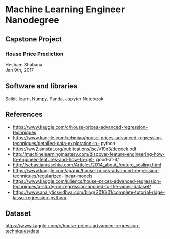 # Machine Learning Engineer Nanodegree
## Capstone Project
### House Price Prediction
Hesham Shabana  
Jan 9th, 2017

## Software and libraries
Scikit-learn, Numpy, Panda, Jupyter Notebook

## References
 * https://www.kaggle.com/c/house-prices-advanced-regression-techniques
 * https://www.kaggle.com/xchmiao/house-prices-advanced-regression-techniques/detailed-data-exploration-in- python
 * https://ww2.amstat.org/publications/jse/v19n3/decock.pdf
 * http://machinelearningmastery.com/discover-feature-engineering-how-to-engineer-features-and-how-to-get- good-at-it/
 * http://sebastianraschka.com/Articles/2014_about_feature_scaling.html
 * https://www.kaggle.com/apapiu/house-prices-advanced-regression-techniques/regularized-linear-models
 * https://www.kaggle.com/juliencs/house-prices-advanced-regression-techniques/a-study-on-regression-applied-to-the-ames-dataset/
 * https://www.analyticsvidhya.com/blog/2016/01/complete-tutorial-ridge-lasso-regression-python/
 
## Dataset
 https://www.kaggle.com/c/house-prices-advanced-regression-techniques/data